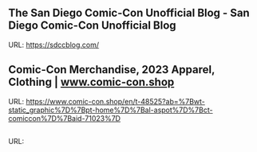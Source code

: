 
## The San Diego Comic-Con Unofficial Blog - San Diego Comic-Con Unofficial Blog
URL: https://sdccblog.com/
## Comic-Con Merchandise, 2023 Apparel, Clothing | www.comic-con.shop
URL: https://www.comic-con.shop/en/t-48525?ab=%7Bwt-static_graphic%7D%7Bpt-home%7D%7Bal-aspot%7D%7Bct-comiccon%7D%7Baid-71023%7D
## 
URL: 
